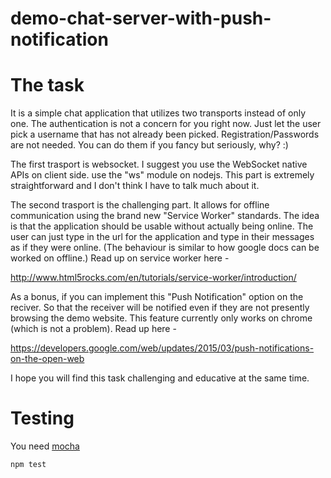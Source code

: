 # demo-chat-server-with-push-notification

# The task

It is a simple chat application that utilizes two transports instead of only one. The authentication is not a concern for you right now. Just let the user pick a username that has not already been picked. Registration/Passwords are not needed. You can do them if you fancy but seriously, why? :)

The first trasport is websocket. I suggest you use the WebSocket native APIs on client side. use the "ws" module on nodejs. This part is extremely straightforward and I don't think I have to talk much about it.

The second trasport is the challenging part. It allows for offline communication using the brand new "Service Worker" standards. The idea is that the application should be usable without actually being online. The user can just type in the url for the application and type in their messages as if they were online. (The behaviour is similar to how google docs can be worked on offline.) Read up on service worker here -

http://www.html5rocks.com/en/tutorials/service-worker/introduction/

As a bonus, if you can implement this "Push Notification" option on the reciver. So that the receiver will be notified even if they are not presently browsing the demo website. This feature currently only works on chrome (which is not a problem). Read up here -

https://developers.google.com/web/updates/2015/03/push-notifications-on-the-open-web

I hope you will find this task challenging and educative at the same time.

# Testing

You need [mocha](https://github.com/mochajs/mocha)

`npm test`